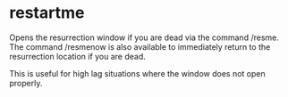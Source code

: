 # restartme
Opens the resurrection window if you are dead via the command /resme. The command /resmenow is also available to immediately return to the resurrection location if you are dead.

This is useful for high lag situations where the window does not open properly.